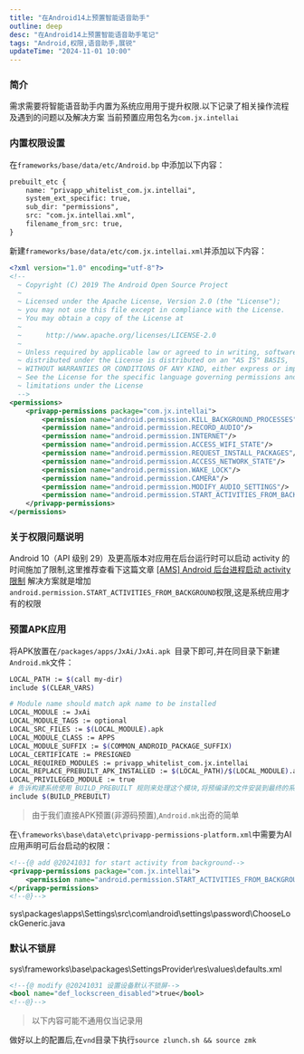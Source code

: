 ```yaml
---
title: "在Android14上预置智能语音助手"
outline: deep
desc: "在Android14上预置智能语音助手笔记"
tags: "Android,权限,语音助手,展锐"
updateTime: "2024-11-01 10:00"
---
```

### 简介
需求需要将智能语音助手内置为系统应用用于提升权限.以下记录了相关操作流程及遇到的问题以及解决方案
当前预置应用包名为`com.jx.intellai`

### 内置权限设置
在`frameworks/base/data/etc/Android.bp` 中添加以下内容：
```xml
prebuilt_etc {
    name: "privapp_whitelist_com.jx.intellai",
    system_ext_specific: true,
    sub_dir: "permissions",
    src: "com.jx.intellai.xml",
    filename_from_src: true,
}
```

新建`frameworks/base/data/etc/com.jx.intellai.xml`并添加以下内容：
```xml
<?xml version="1.0" encoding="utf-8"?>
<!--
  ~ Copyright (C) 2019 The Android Open Source Project
  ~
  ~ Licensed under the Apache License, Version 2.0 (the "License");
  ~ you may not use this file except in compliance with the License.
  ~ You may obtain a copy of the License at
  ~
  ~      http://www.apache.org/licenses/LICENSE-2.0
  ~
  ~ Unless required by applicable law or agreed to in writing, software
  ~ distributed under the License is distributed on an "AS IS" BASIS,
  ~ WITHOUT WARRANTIES OR CONDITIONS OF ANY KIND, either express or implied.
  ~ See the License for the specific language governing permissions and
  ~ limitations under the License
  -->
<permissions>
    <privapp-permissions package="com.jx.intellai">
        <permission name="android.permission.KILL_BACKGROUND_PROCESSES"/>
        <permission name="android.permission.RECORD_AUDIO"/>
        <permission name="android.permission.INTERNET"/>
        <permission name="android.permission.ACCESS_WIFI_STATE"/>
        <permission name="android.permission.REQUEST_INSTALL_PACKAGES"/>
        <permission name="android.permission.ACCESS_NETWORK_STATE"/>
        <permission name="android.permission.WAKE_LOCK"/>
        <permission name="android.permission.CAMERA"/>
        <permission name="android.permission.MODIFY_AUDIO_SETTINGS"/>
        <permission name="android.permission.START_ACTIVITIES_FROM_BACKGROUND"/>
    </privapp-permissions>
</permissions>
```

### 关于权限问题说明
Android 10（API 级别 29）及更高版本对应用在后台运行时可以启动 activity 的时间施加了限制,这里推荐查看下这篇文章
[[AMS] Android 后台进程启动 activity 限制](https://blog.csdn.net/qq_27122177/article/details/136659140)
解决方案就是增加`android.permission.START_ACTIVITIES_FROM_BACKGROUND`权限,这是系统应用才有的权限


### 预置APK应用

将APK放置在`/packages/apps/JxAi/JxAi.apk `目录下即可,并在同目录下新建`Android.mk`文件：
```bash
LOCAL_PATH := $(call my-dir)
include $(CLEAR_VARS)

# Module name should match apk name to be installed
LOCAL_MODULE := JxAi
LOCAL_MODULE_TAGS := optional
LOCAL_SRC_FILES := $(LOCAL_MODULE).apk
LOCAL_MODULE_CLASS := APPS
LOCAL_MODULE_SUFFIX := $(COMMON_ANDROID_PACKAGE_SUFFIX)
LOCAL_CERTIFICATE := PRESIGNED
LOCAL_REQUIRED_MODULES := privapp_whitelist_com.jx.intellai
LOCAL_REPLACE_PREBUILT_APK_INSTALLED := $(LOCAL_PATH)/$(LOCAL_MODULE).apk
LOCAL_PRIVILEGED_MODULE := true
# 告诉构建系统使用 BUILD_PREBUILT 规则来处理这个模块,将预编译的文件安装到最终的系统映像中
include $(BUILD_PREBUILT)
```
> 由于我们直接APK预置(非源码预置),`Android.mk`出奇的简单


在`\frameworks\base\data\etc\privapp-permissions-platform.xml`中需要为AI应用声明可后台启动的权限：
```xml
<!--{@ add @20241031 for start activity from background-->
<privapp-permissions package="com.jx.intellai">
    <permission name="android.permission.START_ACTIVITIES_FROM_BACKGROUND"/>
</privapp-permissions>
<!--@}-->
```



sys\packages\apps\Settings\src\com\android\settings\password\ChooseLockGeneric.java


### 默认不锁屏
sys\frameworks\base\packages\SettingsProvider\res\values\defaults.xml
```xml
<!--{@ modify @20241031 设置设备默认不锁屏-->
<bool name="def_lockscreen_disabled">true</bool>
<!--@}-->
```

> 以下内容可能不通用仅当记录用

做好以上的配置后,在`vnd`目录下执行`source zlunch.sh && source zmk`
